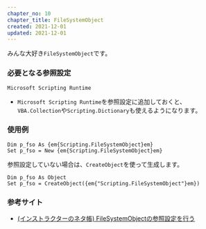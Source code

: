 ```yaml
---
chapter_no: 10
chapter_title: FileSystemObject
created: 2021-12-01
updated: 2021-12-01
---
```

みんな大好き`FileSystemObject`です。  

### 必要となる参照設定
```syntax
Microsoft Scripting Runtime
```
- `Microsoft Scripting Runtime`を参照設定に追加しておくと、`VBA.Collection`や`Scripting.Dictionary`も使えるようになります。

### 使用例
```:参照設定している場合
Dim p_fso As {em{Scripting.FileSystemObject}em}
Set p_fso = New {em{Scripting.FileSystemObject}em}
```
参照設定していない場合は、`CreateObject`を使って生成します。
```:参照設定していない場合
Dim p_fso As Object
Set p_fso = CreateObject({em{"Scripting.FileSystemObject"}em})
```

### 参考サイト
- [(インストラクターのネタ帳) FileSystemObjectの参照設定を行う](https://www.relief.jp/docs/fso-vba-references.html)
